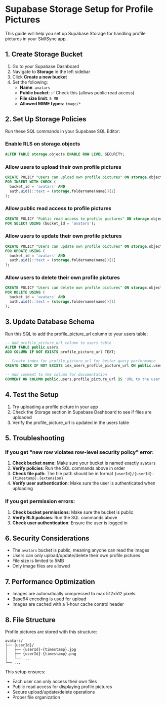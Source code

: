# Supabase Storage Setup for Profile Pictures

This guide will help you set up Supabase Storage for handling profile pictures in your SkillSync app.

## 1. Create Storage Bucket

1. Go to your Supabase Dashboard
2. Navigate to **Storage** in the left sidebar
3. Click **Create a new bucket**
4. Set the following:
   - **Name**: `avatars`
   - **Public bucket**: ✅ Check this (allows public read access)
   - **File size limit**: `5 MB`
   - **Allowed MIME types**: `image/*`

## 2. Set Up Storage Policies

Run these SQL commands in your Supabase SQL Editor:

### Enable RLS on storage.objects
```sql
ALTER TABLE storage.objects ENABLE ROW LEVEL SECURITY;
```

### Allow users to upload their own profile pictures
```sql
CREATE POLICY "Users can upload own profile pictures" ON storage.objects
FOR INSERT WITH CHECK (
  bucket_id = 'avatars' AND
  auth.uid()::text = (storage.foldername(name))[1]
);
```

### Allow public read access to profile pictures
```sql
CREATE POLICY "Public read access to profile pictures" ON storage.objects
FOR SELECT USING (bucket_id = 'avatars');
```

### Allow users to update their own profile pictures
```sql
CREATE POLICY "Users can update own profile pictures" ON storage.objects
FOR UPDATE USING (
  bucket_id = 'avatars' AND
  auth.uid()::text = (storage.foldername(name))[1]
);
```

### Allow users to delete their own profile pictures
```sql
CREATE POLICY "Users can delete own profile pictures" ON storage.objects
FOR DELETE USING (
  bucket_id = 'avatars' AND
  auth.uid()::text = (storage.foldername(name))[1]
);
```

## 3. Update Database Schema

Run this SQL to add the profile_picture_url column to your users table:

```sql
-- Add profile_picture_url column to users table
ALTER TABLE public.users
ADD COLUMN IF NOT EXISTS profile_picture_url TEXT;

-- Create index for profile_picture_url for better query performance
CREATE INDEX IF NOT EXISTS idx_users_profile_picture_url ON public.users(profile_picture_url);

-- Add comment to the column for documentation
COMMENT ON COLUMN public.users.profile_picture_url IS 'URL to the user''s profile picture stored in Supabase Storage';
```

## 4. Test the Setup

1. Try uploading a profile picture in your app
2. Check the Storage section in Supabase Dashboard to see if files are uploaded
3. Verify the profile_picture_url is updated in the users table

## 5. Troubleshooting

### If you get "new row violates row-level security policy" error:

1. **Check bucket name**: Make sure your bucket is named exactly `avatars`
2. **Verify policies**: Run the SQL commands above in order
3. **Check file path**: The file path should be in format `{userId}/{userId}-{timestamp}.{extension}`
4. **Verify user authentication**: Make sure the user is authenticated when uploading

### If you get permission errors:

1. **Check bucket permissions**: Make sure the bucket is public
2. **Verify RLS policies**: Run the SQL commands above
3. **Check user authentication**: Ensure the user is logged in

## 6. Security Considerations

- The `avatars` bucket is public, meaning anyone can read the images
- Users can only upload/update/delete their own profile pictures
- File size is limited to 5MB
- Only image files are allowed

## 7. Performance Optimization

- Images are automatically compressed to max 512x512 pixels
- Base64 encoding is used for upload
- Images are cached with a 1-hour cache control header

## 8. File Structure

Profile pictures are stored with this structure:
```
avatars/
├── {userId}/
│   ├── {userId}-{timestamp}.jpg
│   ├── {userId}-{timestamp}.png
│   └── ...
└── ...
```

This setup ensures:
- Each user can only access their own files
- Public read access for displaying profile pictures
- Secure upload/update/delete operations
- Proper file organization
